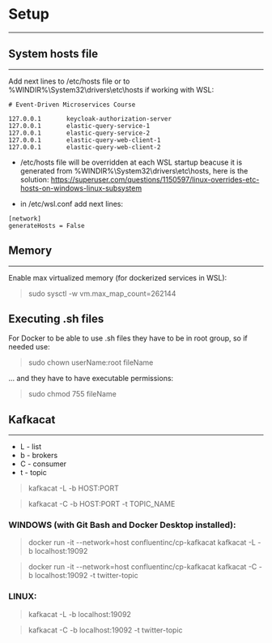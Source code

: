 # Setup

---


## System hosts file

---

Add next lines to /etc/hosts file or to %WINDIR%\System32\drivers\etc\hosts if working with WSL:

```
# Event-Driven Microservices Course

127.0.0.1       keycloak-authorization-server
127.0.0.1       elastic-query-service-1
127.0.0.1       elastic-query-service-2
127.0.0.1       elastic-query-web-client-1
127.0.0.1       elastic-query-web-client-2
```

- /etc/hosts file will be overridden at each WSL startup beacuse it is generated from %WINDIR%\System32\drivers\etc\hosts, here is the solution: https://superuser.com/questions/1150597/linux-overrides-etc-hosts-on-windows-linux-subsystem

- in /etc/wsl.conf add next lines:

```
[network]
generateHosts = False
```

## Memory

---

Enable max virtualized memory (for dockerized services in WSL):

> sudo sysctl -w vm.max_map_count=262144

## Executing .sh files

For Docker to be able to use .sh files they have to be in root group, so if needed use:

> sudo chown userName:root fileName

... and they have to have executable permissions:

> sudo chmod 755 fileName

## Kafkacat

---

- L - list
- b	- brokers
- C	- consumer
- t	- topic

> kafkacat -L -b HOST:PORT

> kafkacat -C -b HOST:PORT -t TOPIC_NAME


### WINDOWS (with Git Bash and Docker Desktop installed):

> docker run -it --network=host confluentinc/cp-kafkacat kafkacat -L -b localhost:19092

> docker run -it --network=host confluentinc/cp-kafkacat kafkacat -C -b localhost:19092 -t twitter-topic

### LINUX:

> kafkacat -L -b localhost:19092

> kafkacat -C -b localhost:19092 -t twitter-topic
